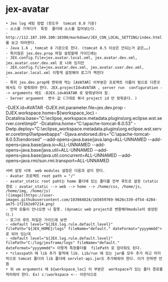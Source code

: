 # jex-avatar

	• Jex log 세팅 방법 (윈도우  tomcat 8.0 기준)
	- 소스를 가져다가  특정  폴더에 소스를 집어넣는다. 
	- http://112.187.199.100:18300/markdown/JEX_CON_LOCAL_SETTING/index.html 를 보고 따라한다. 
	- Java 1.6 , tomcat 8 기준으로 한다. (tomcat 8.5 이상은 안되는거 같은……)
	- 특이점은 jex.dev.prop 파일 설정할때 가이드에는 
	- JEX.config.file=jex.avatar.local.xml, jex.avatar.dev.xml, jex.avatar.user.dev.xml 로 나와 있지만 
	- JEX.config.file=jex.avatar.dev.xml, jex.avatar.user.dev.xml, jex.avatar.local.xml 이렇게 설정해야 로그가 찍힌다
	- 
	- 특히 jex.dev.prop에 맨위에 적는 [AVATAR] 이부분은 프로젝트 이름이 됨으로 다른곳에서도 다 맞춰줘야 한다. JEX.projectId=AVATAR , server run  configuration --> arguments 에도 -DJEX.id=AVATAR 로 맞춰넣어야 함. 
	- Server arguemnt  변수 값 (그대로 복사 project id 만 맞춰준다. )
	
  -DJEX.id=AVATAR
	-DJEX.init.parameter.file=jex.dev.prop
	-DJEX.workspace.home=${workspace_loc} 
	-Dcatalina.base="C:\eclipse_workspace\.metadata\.plugins\org.eclipse.wst.server.core\tmp0" -Dcatalina.home="C:\apache-tomcat-8.0.53" -Dwtp.deploy="C:\eclipse_workspace\.metadata\.plugins\org.eclipse.wst.server.core\tmp0\wtpwebapps" -Djava.endorsed.dirs="C:\apache-tomcat-8.0.53\endorsed"
	 --add-opens=java.base/java.lang=ALL-UNNAMED --add-opens=java.base/java.io=ALL-UNNAMED --add-opens=java.base/java.util=ALL-UNNAMED --add-opens=java.base/java.util.concurrent=ALL-UNNAMED --add-opens=java.rmi/sun.rmi.transport=ALL-UNNAMED
	
	서버 설정 시에  web modules 설정은 다음과 같이 한다. 
	- Avatar 프로젝트 root path = "/"
	- avatar_static root paht는 home 폴더에 있는 폴더를 전부 루트로 설정 (static 경로 : avatar_static --> web --> home --> /home/css, /home/js, /home/img, /home/js)
	![image](https://user-images.githubusercontent.com/103984024/165659769-9626c339-df54-4284-ae75-1f2162e07214.png)
	- 만약 모듈이 안나오면 니 잘못. (dynamic web project로 변환해야module이 생성된다.) 
	- 로그의 루트 파일은 가이드에 보면 
	- <default level="${JEX.log.rule.default.level}" filePath="${JEX_HOME}/logs" fileName="default." dateFormat="yyyymmdd"> 로 되어 있는데 
	- <default level="${JEX.log.rule.default.level}" filePath="C:/log/jexframe/logs" fileName="default." dateFormat="yyyymmdd"> 이렇게 특정폴더를  filePath 로 잡아줘도 된다. 
	• *classpath 에 lib 추가 할적에 lib. Lib/run 에 있는 jar를 모두 추가 하고 마지막으로 tomcat 폴더의 lib 폴더에 servlet-api.jar도 추가해줘야 한다. 이거 안하면 안뜸
	• 위 vm arguments 에 ${workspace_loc} 이 부분은  workspace가 있는 폴더 경로를적어줘야 한다. Ex) c:\workspace <-- 이런식으로 
	

	
	
	
	
	
	
	

